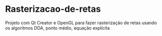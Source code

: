 # Rasterizacao-de-retas
Projeto com Qt Creator e OpenGL para fazer rasterização de retas usando os algoritmos DDA, ponto médio, equação explícita
